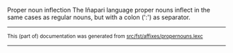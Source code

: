 Proper noun inflection
The Iñapari language proper nouns inflect in the same cases as regular
nouns, but with a colon (':') as separator.

* * *

<small>This (part of) documentation was generated from [src/fst/affixes/propernouns.lexc](https://github.com/giellalt/lang-inp/blob/main/src/fst/affixes/propernouns.lexc)</small>

---

